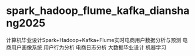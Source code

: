 # spark_hadoop_flume_kafka_dianshang2025
计算机毕业设计Spark+Hadoop+Kafka+Flume实时电商用户数据分析与预测 电商用户画像系统 用户行为分析 电商日志分析 大数据毕业设计 机器学习
